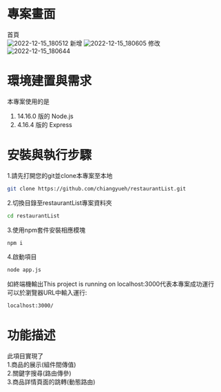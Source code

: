 # 專案畫面
首頁  
![2022-12-15_180512](https://user-images.githubusercontent.com/113624708/207832401-3294d720-23a8-4499-9108-79fd8831da83.jpg)
新增
![2022-12-15_180605](https://user-images.githubusercontent.com/113624708/207831819-b2a36527-bf9c-437a-a7cd-ce68a59e2e87.jpg)
修改
![2022-12-15_180644](https://user-images.githubusercontent.com/113624708/207831889-3d5770ef-321f-4380-b49a-a78f41ecbc7d.jpg)


# 環境建置與需求 
本專案使用的是
1. 14.16.0 版的 Node.js
2. 4.16.4 版的 Express

# 安裝與執行步驟
1.請先打開您的git並clone本專案至本地  
```bash
git clone https://github.com/chiangyueh/restaurantList.git
```  
2.切換目錄至restaurantList專案資料夾  
```bash
cd restaurantList
```    
3.使用npm套件安裝相應模塊  
```bash
npm i
```  
4.啟動項目  
```bash
node app.js
```  
如終端機輸出This project is running on localhost:3000代表本專案成功運行  
可以於瀏覽器URL中輸入運行:  
```bash
localhost:3000/
```  

# 功能描述
此項目實現了  
1.商品的展示(組件間傳值)  
2.關鍵字搜尋(路由傳參)  
3.商品詳情頁面的跳轉(動態路由)  



